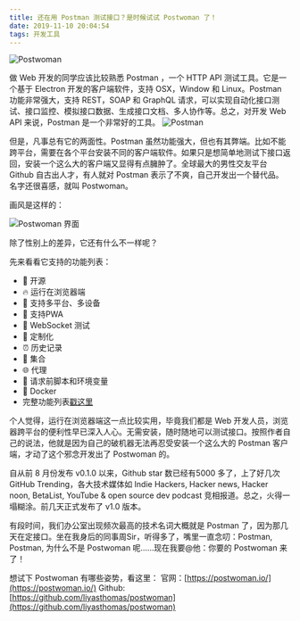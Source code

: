 ```yaml
---
title: 还在用 Postman 测试接口？是时候试试 Postwoman 了！
date: 2019-11-10 20:04:54
tags: 开发工具
---
```


![Postwoman](/uploads/1618526-080404c3d37194d0.webp)

做 Web 开发的同学应该比较熟悉 Postman ，一个 HTTP API 测试工具。它是一个基于 Electron 开发的客户端软件，支持 OSX，Window 和 Linux。Postman 功能非常强大，支持 REST，SOAP 和 GraphQL 请求，可以实现自动化接口测试、接口监控、模拟接口数据、生成接口文档、多人协作等。总之，对开发 Web API 来说，Postman 是一个非常好的工具。
![Postman](/uploads/1618526-a23b7c281d82d711.webp)

但是，凡事总有它的两面性。Postman 虽然功能强大，但也有其弊端。比如不能跨平台，需要在各个平台安装不同的客户端软件。如果只是想简单地测试下接口返回，安装一个这么大的客户端又显得有点臃肿了。全球最大的男性交友平台 Github 自古出人才，有人就对 Postman 表示了不爽，自己开发出一个替代品。名字还很喜感，就叫 Postwoman。

画风是这样的：

![Postwoman 界面](/uploads/1618526-49b90e653fbc507a.webp)


除了性别上的差异，它还有什么不一样呢？
<!-- more -->

先来看看它支持的功能列表：

*   💚 开源
*   🔥 运行在浏览器端
*   🚀 支持多平台、多设备
*   📱 支持PWA
*   🔌 WebSocket 测试
*   🌈 定制化
*   ⏰ 历史记录
*   📁 集合
*   🌐 代理
*   📜 请求前脚本和环境变量
*   🐳 Docker
*   完整功能列表[戳这里](https://github.com/liyasthomas/postwoman)

个人觉得，运行在浏览器端这一点比较实用，毕竟我们都是 Web 开发人员，浏览器跨平台的便利性早已深入人心。无需安装，随时随地可以测试接口。按照作者自己的说法，他就是因为自己的破机器无法再忍受安装一个这么大的 Postman 客户端，才动了这个邪念开发出了 Postwoman 的。

自从前 8 月份发布 v0.1.0 以来，Github star 数已经有5000 多了，上了好几次 GitHub Trending，各大技术媒体如 Indie Hackers, Hacker news, Hacker noon, BetaList, YouTube & open source dev podcast 竞相报道。总之，火得一塌糊涂。前几天正式发布了 v1.0 版本。

有段时间，我们办公室出现频次最高的技术名词大概就是 Postman 了，因为那几天在定接口。坐在我身后的同事周Sir，听得多了，嘴里一直念叨：Postman, Postman, 为什么不是 Postwoman 呢……现在我要@他：你要的 Postwoman 来了！

想试下 Postwoman 有哪些姿势，看这里：
官网：[https://postwoman.io/](https://postwoman.io/)
Github: [https://github.com/liyasthomas/postwoman](https://github.com/liyasthomas/postwoman)

